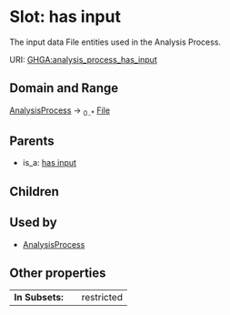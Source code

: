 
# Slot: has input


The input data File entities used in the Analysis Process.

URI: [GHGA:analysis_process_has_input](https://w3id.org/GHGA/analysis_process_has_input)


## Domain and Range

[AnalysisProcess](AnalysisProcess.md) &#8594;  <sub>0..\*</sub> [File](File.md)

## Parents

 *  is_a: [has input](has_input.md)

## Children


## Used by

 * [AnalysisProcess](AnalysisProcess.md)

## Other properties

|  |  |  |
| --- | --- | --- |
| **In Subsets:** | | restricted |

